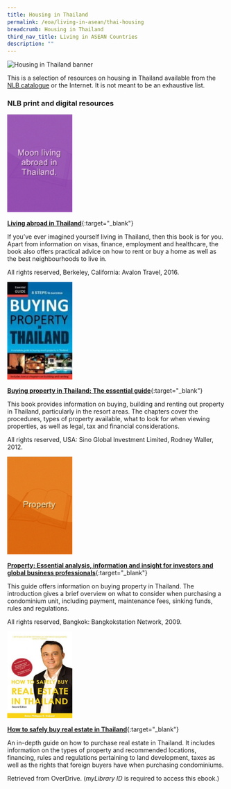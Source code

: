 ```yaml
---
title: Housing in Thailand
permalink: /eoa/living-in-asean/thai-housing
breadcrumb: Housing in Thailand
third_nav_title: Living in ASEAN Countries
description: ""
---
```




<img src="/images/asean-living/ASEAN-Thailand-Housing.jpg" alt="Housing in Thailand banner" style="width:800px;" />

This is a selection of resources on housing in Thailand available from the [NLB catalogue](http://catalogue.nlb.gov.sg/) or the Internet.  It is not meant to be an exhaustive list.

### **NLB print and digital resources**

<img src="/images/book-covers/Living-abroad-in-Thailand.png" style="width:150px;" />

[**Living abroad in Thailand**](http://eservice.nlb.gov.sg/item_holding.aspx?bid=13736587){:target="_blank"}

If you’ve ever imagined yourself living in Thailand, then this book is for you. Apart from information on visas, finance, employment and healthcare, the book also offers practical advice on how to rent or buy a home as well as the best neighbourhoods to live in.

All rights reserved, Berkeley, California: Avalon Travel, 2016.

<img src="/images/book-covers/Buying-property-in-Thailand-The-essential-guide.jpg" style="width:150px;" />

[**Buying property in Thailand: The essential guide**](http://eservice.nlb.gov.sg/item_holding.aspx?bid=14500318){:target="_blank"}

This book provides information on buying, building and renting out property in Thailand, particularly in the resort areas. The chapters cover the procedures, types of property available, what to look for when viewing properties, as well as legal, tax and financial considerations.

All rights reserved, USA: Sino Global Investment Limited, Rodney Waller, 2012.

<img src="/images/book-covers/Property-Essential-analysis-information-and-insight-for-investors-and-global-business-professionals.png" style="width:150px;" />

[**Property: Essential analysis, information and insight for investors and global business professionals**](http://eservice.nlb.gov.sg/item_holding.aspx?bid=13355272){:target="_blank"}

This guide offers information on buying property in Thailand. The introduction gives a brief overview on what to consider when purchasing a condominium unit, including payment, maintenance fees, sinking funds, rules and regulations.

All rights reserved, Bangkok: Bangkokstation Network, 2009.

<img src="/images/book-covers/How-to-safely-buy-real-estate-in-Thailand.jpg" style="width:150px;" />

[**How to safely buy real estate in Thailand**](https://nlb.overdrive.com/media/%7B25F080A7-7CBD-4833-B8FA-D7EBA767818A%7D){:target="_blank"}

An in-depth guide on how to purchase real estate in Thailand. It includes information on the types of property and recommended locations, financing, rules and regulations pertaining to land development, taxes as well as the rights that foreign buyers have when purchasing condominiums.

Retrieved from OverDrive. (*myLibrary ID* is required to access this ebook.)